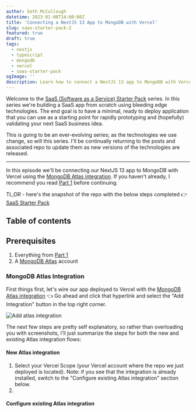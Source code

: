 ```yaml
---
author: Seth McCullough
datetime: 2023-01-08T14:00:00Z
title: 'Connecting a NextJS 13 App to MongoDB with Vercel'
slug: saas-starter-pack-2
featured: true
draft: true
tags:
  - nextjs
  - typescript
  - mongodb
  - vercel
  - saas-starter-pack
ogImage: ''
description: Learn how to connect a NextJS 13 app to MongoDB with Vercel using the MongoDB Atlas integration.
---
```


Welcome to the [SaaS (Software as a Service) Starter Pack](https://mckilla.dev/tags/saas-starter-pack) series. In this series we're building a SaaS app from scratch using bleeding edge technologies. The end goal is to have a minimal, ready to deploy application that you can use as a starting point for rapidly prototyping and (hopefully) validating your next SaaS business idea.

This is going to be an ever-evolving series; as the technologies we use change, so will this series. I'll be continually returning to the posts and associated repo to update them as new versions of the technologies are released.

---

In this episode we'll be connecting our NextJS 13 app to MongoDB with Vercel using the [MongoDB Atlas integration](https://vercel.com/integrations/mongodbatlas). If you haven't already, I recommend you read [Part 1](https://mckilla.dev/saas-starter-pack-1) before continuing.

TL;DR - here's the snapshot of the repo with the below steps completed 👉 [SaaS Starter Pack](https://github.com/Seth-McKilla/saas-starter-pack/tree/Part-1)

## Table of contents

## Prerequisites

1. Everything from [Part 1](https://mckilla.dev/saas-starter-pack-1)
2. A [MongoDB Atlas](https://www.mongodb.com/cloud/atlas) account

### MongoDB Atlas Integration

First things first, let's wire our app deployed to Vercel with the [MongoDB Atlas integration](https://vercel.com/integrations/mongodbatlas) 👈 Go ahead and click that hyperlink and select the "Add Integration" button in the top right corner.

![Add atlas integration](/assets/images/posts/saas-starter-pack-1/add-atlas-integration.png)

The next few steps are pretty self explanatory, so rather than overloading you with screenshots, I'll just summarize the steps for both the new and existing Atlas integration flows:

#### New Atlas integration

1. Select your Vercel Scope (your Vercel account where the repo we just deployed is located). Note: if you see that the integration is already installed, switch to the "Configure existing Atlas integration" section below.
2.

#### Configure existing Atlas integration

